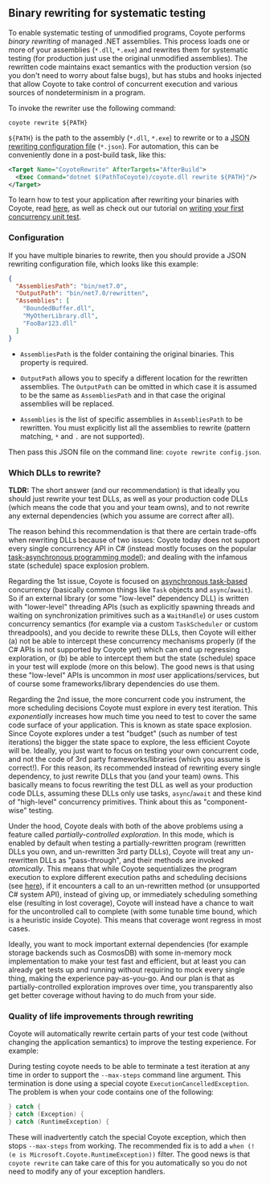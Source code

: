 ## Binary rewriting for systematic testing

To enable systematic testing of unmodified programs, Coyote performs _binary rewriting_ of managed
.NET assemblies. This process loads one or more of your assemblies (`*.dll`, `*.exe`) and rewrites
them for systematic testing (for production just use the original unmodified assemblies). The
rewritten code maintains exact semantics with the production version (so you don't need to worry
about false bugs), but has stubs and hooks injected that allow Coyote to take control of concurrent
execution and various sources of nondeterminism in a program.

To invoke the rewriter use the following command:

```plain
coyote rewrite ${PATH}
```

`${PATH}` is the path to the assembly (`*.dll`, `*.exe`) to rewrite or to a [JSON rewriting
configuration file](#configuration) (`*.json`). For automation, this can be conveniently done in a
post-build task, like this:
```xml
<Target Name="CoyoteRewrite" AfterTargets="AfterBuild">
  <Exec Command="dotnet $(PathToCoyote)/coyote.dll rewrite ${PATH}"/>
</Target>
```

To learn how to test your application after rewriting your binaries with Coyote, read
[here](../get-started/using-coyote.md), as well as check out our tutorial on [writing your first
concurrency unit test](../tutorials/first-concurrency-unit-test.md).

### Configuration

If you have multiple binaries to rewrite, then you should provide a JSON rewriting configuration
file, which looks like this example:

```json
{
  "AssembliesPath": "bin/net7.0",
  "OutputPath": "bin/net7.0/rewritten",
  "Assemblies": [
    "BoundedBuffer.dll",
    "MyOtherLibrary.dll",
    "FooBar123.dll"
  ]
}
```

- `AssembliesPath` is the folder containing the original binaries.  This property is required.

- `OutputPath` allows you to specify a different location for the rewritten assemblies. The
`OutputPath` can be omitted in which case it is assumed to be the same as `AssembliesPath` and in
that case the original assemblies will be replaced.

- `Assemblies` is the list of specific assemblies in `AssembliesPath` to be rewritten. You must
  explicitly list all the assemblies to rewrite (pattern matching, `*` and `.` are not supported).

Then pass this JSON file on the command line: `coyote rewrite config.json`.

### Which DLLs to rewrite?

**TLDR:** The short answer (and our recommendation) is that ideally you should just rewrite your
test DLLs, as well as your production code DLLs (which means the code that you and your team owns),
and to not rewrite any external dependencies (which you assume are correct after all).

The reason behind this recommendation is that there are certain trade-offs when rewriting DLLs
because of two issues: Coyote today does not support every single concurrency API in C# (instead
mostly focuses on the popular [task-asynchronous programming
model](https://learn.microsoft.com/en-us/dotnet/csharp/programming-guide/concepts/async/)); and
dealing with the infamous state (schedule) space explosion problem.

Regarding the 1st issue, Coyote is focused on [asynchronous
task-based](https://learn.microsoft.com/en-us/dotnet/csharp/programming-guide/concepts/async/)
concurrency (basically common things like `Task` objects and `async`/`await`). So if an external
library (or some "low-level" dependency DLL) is written with "lower-level" threading APIs (such as
explicitly spawning threads and waiting on synchronization primitives such as a `WaitHandle`) or
uses custom concurrency semantics (for example via a custom `TaskScheduler` or custom threadpools),
and you decide to rewrite these DLLs, then Coyote will either (a) not be able to intercept these
concurrency mechanisms properly (if the C# APIs is not supported by Coyote yet) which can end up
regressing exploration, or (b) be able to intercept them but the state (schedule) space in your test
will explode (more on this below). The good news is that using these "low-level" APIs is uncommon in
_most_ user applications/services, but of course some frameworks/library dependencies do use them.

Regarding the 2nd issue, the more concurrent code you instrument, the more scheduling decisions
Coyote must explore in every test iteration. This _exponentially_ increases how much time you need
to test to cover the same code surface of your application. This is known as state space explosion.
Since Coyote explores under a test "budget" (such as number of test iterations) the bigger the state
space to explore, the less efficient Coyote will be. Ideally, you just want to focus on testing your
own concurrent code, and not the code of 3rd party frameworks/libraries (which you assume is
correct!). For this reason, its recommended instead of rewriting every single dependency, to just
rewrite DLLs that you (and your team) owns. This basically means to focus rewriting the test DLL as
well as your production code DLLs, assuming these DLLs only use tasks, `async`/`await` and these
kind of "high-level" concurrency primitives. Think about this as "component-wise" testing.

Under the hood, Coyote deals with both of the above problems using a feature called
_partially-controlled exploration_. In this mode, which is enabled by default when testing a
partially-rewritten program (rewritten DLLs you own, and un-rewritten 3rd party DLLs), Coyote will
treat any un-rewritten DLLs as "pass-through", and their methods are invoked _atomically_. This
means that while Coyote sequentializes the program execution to explore different execution paths
and scheduling decisions (see [here](concurrency-unit-testing.md)), if it encounters a call to an
un-rewritten method (or unsupported C# system API), instead of giving up, or immediately scheduling
something else (resulting in lost coverage), Coyote will instead have a chance to wait for the
uncontrolled call to complete (with some tunable time bound, which is a heuristic inside Coyote).
This means that coverage wont regress in most cases.

Ideally, you want to mock important external dependencies (for example storage backends such as
CosmosDB) with some in-memory mock implementation to make your test fast and efficient, but at least
you can already get tests up and running without requiring to mock every single thing, making the
experience pay-as-you-go. And our plan is that as partially-controlled exploration improves over
time, you transparently also get better coverage without having to do much from your side.

### Quality of life improvements through rewriting

Coyote will automatically rewrite certain parts of your test code (without changing the application
semantics) to improve the testing experience. For example:

During testing coyote needs to be able to terminate a test iteration at any time in order to support
the `--max-steps` command line argument. This termination is done using a special coyote
`ExecutionCancelledException`. The problem is when your code contains one of the following:

```csharp
} catch {
} catch (Exception) {
} catch (RuntimeException) {
```

These will inadvertently catch the special Coyote exception, which then stops `--max-steps` from
working. The recommended fix is to add a `when (!(e is Microsoft.Coyote.RuntimeException))` filter.
The good news is that `coyote rewrite` can take care of this for you automatically so you do not
need to modify any of your exception handlers.
